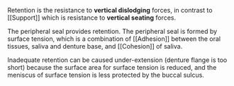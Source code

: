 Retention is the resistance to **vertical dislodging** forces, in contrast to [[Support]] which is resistance to **vertical seating** forces.

The peripheral seal provides retention. The peripheral seal is formed by surface tension, which is a combination of [[Adhesion]] between the oral tissues, saliva and denture base, and [[Cohesion]] of saliva.

Inadequate retention can be caused under-extension (denture flange is too short) because the surface area for surface tension is reduced, and the meniscus of surface tension is less protected by the buccal sulcus.